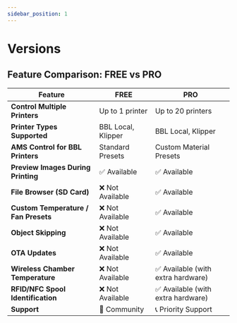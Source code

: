```yaml
---
sidebar_position: 1
---
```


# Versions

## Feature Comparison: FREE vs PRO

| **Feature**                          | **FREE**           | **PRO**                            |
| ------------------------------------ | ------------------ | ---------------------------------- |
| **Control Multiple Printers**        | Up to 1 printer    | Up to 20 printers                  |
| **Printer Types Supported**          | BBL Local, Klipper | BBL Local, Klipper                 |
| **AMS Control for BBL Printers**     | Standard Presets   | Custom Material Presets            |
| **Preview Images During Printing**   | ✅ Available       | ✅ Available                       |
| **File Browser (SD Card)**           | ❌ Not Available   | ✅ Available                       |
| **Custom Temperature / Fan Presets** | ❌ Not Available   | ✅ Available                       |
| **Object Skipping**                  | ❌ Not Available   | ✅ Available                       |
| **OTA Updates**                      | ❌ Not Available   | ✅ Available                       |
| **Wireless Chamber Temperature**     | ❌ Not Available   | ✅ Available (with extra hardware) |
| **RFID/NFC Spool Identification**    | ❌ Not Available   | ✅ Available (with extra hardware) |
| **Support**                          | 💬 Community       | 📞 Priority Support                |
